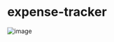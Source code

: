 ﻿# expense-tracker

![image](https://github.com/JapnoorHere/expense-tracker/assets/109523523/25743ff0-ebb4-478b-87f0-c80b208a843f)
